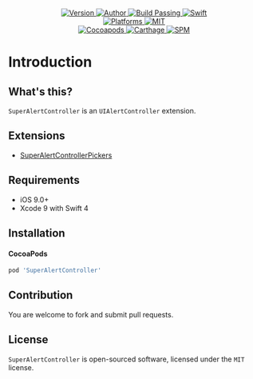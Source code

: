 
<p align="center">
  <!-- <img src="./Assets/SuperAlertController.jpg" alt="SuperAlertController"> -->
  <br/><a href="https://cocoapods.org/pods/SuperAlertController">
  <img alt="Version" src="https://img.shields.io/badge/version-1.1.0-brightgreen.svg">
  <img alt="Author" src="https://img.shields.io/badge/author-Meniny-blue.svg">
  <img alt="Build Passing" src="https://img.shields.io/badge/build-passing-brightgreen.svg">
  <img alt="Swift" src="https://img.shields.io/badge/swift-4.0%2B-orange.svg">
  <br/>
  <img alt="Platforms" src="https://img.shields.io/badge/platform-iOS-lightgrey.svg">
  <img alt="MIT" src="https://img.shields.io/badge/license-MIT-blue.svg">
  <br/>
  <img alt="Cocoapods" src="https://img.shields.io/badge/cocoapods-compatible-brightgreen.svg">
  <img alt="Carthage" src="https://img.shields.io/badge/carthage-working%20on-red.svg">
  <img alt="SPM" src="https://img.shields.io/badge/swift%20package%20manager-compatible-brightgreen.svg">
  </a>
</p>

# Introduction

## What's this?

`SuperAlertController` is an `UIAlertController` extension.

## Extensions

* [SuperAlertControllerPickers](https://github.com/Meniny/SuperAlertController-Pickers/)

## Requirements

* iOS 9.0+
* Xcode 9 with Swift 4

## Installation

#### CocoaPods

```ruby
pod 'SuperAlertController'
```

## Contribution

You are welcome to fork and submit pull requests.

## License

`SuperAlertController` is open-sourced software, licensed under the `MIT` license.
